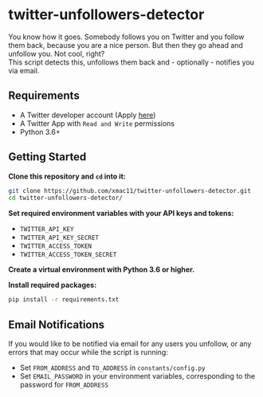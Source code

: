 # twitter-unfollowers-detector

You know how it goes. Somebody follows you on Twitter and you follow them back, because you are a nice person. But then they go ahead and unfollow you. Not cool, right?  
This script detects this, unfollows them back and - optionally - notifies you via email.

## Requirements
- A Twitter developer account (Apply [here](https://developer.twitter.com/en/apply-for-access))
- A Twitter App with `Read and Write` permissions
- Python 3.6+

## Getting Started
**Clone this repository and `cd` into it:**
```bash
git clone https://github.com/xmac11/twitter-unfollowers-detector.git
cd twitter-unfollowers-detector/
```

**Set required environment variables with your API keys and tokens:**  
- `TWITTER_API_KEY`  
- `TWITTER_API_KEY_SECRET`  
- `TWITTER_ACCESS_TOKEN`  
- `TWITTER_ACCESS_TOKEN_SECRET`  

**Create a virtual environment with Python 3.6 or higher.**

**Install required packages:**    
```bash
pip install -r requirements.txt
```

## Email Notifications
If you would like to be notified via email for any users you unfollow, or any errors that may occur while the script is running:
- Set `FROM_ADDRESS` and `TO_ADDRESS` in `constants/config.py`
- Set `EMAIL_PASSWORD` in your environment variables, corresponding to the password for `FROM_ADDRESS`